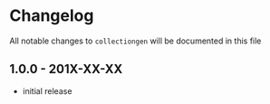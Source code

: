 # Changelog

All notable changes to `collectiongen` will be documented in this file

## 1.0.0 - 201X-XX-XX

- initial release
